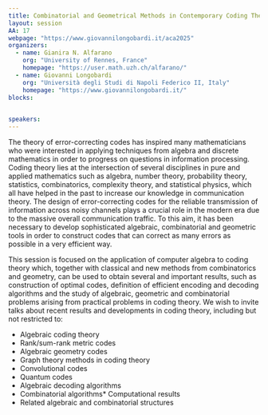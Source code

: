 ```yaml
---
title: Combinatorial and Geometrical Methods in Contemporary Coding Theory
layout: session
AA: 17
webpage: "https://www.giovannilongobardi.it/aca2025"
organizers:
  - name: Gianira N. Alfarano
    org: "University of Rennes, France"
    homepage: "https://user.math.uzh.ch/alfarano/"
  - name: Giovanni Longobardi
    org: "Università degli Studi di Napoli Federico II, Italy"
    homepage: "https://www.giovannilongobardi.it/"
blocks:
 

speakers: 
---
```



The theory of error-correcting codes has inspired many mathematicians who were interested
in applying techniques from algebra and discrete mathematics in order to progress on
questions in information processing.
Coding theory lies at the intersection of several
disciplines in pure and applied mathematics such as algebra, number theory, probability
theory, statistics, combinatorics, complexity theory, and statistical physics, which all have
helped in the past to increase our knowledge in communication theory. The design of
error-correcting codes for the reliable transmission of information across noisy channels
plays a crucial role in the modern era due to the massive overall communication traffic. To
this aim, it has been necessary to develop sophisticated algebraic, combinatorial and
geometric tools in order to construct codes that can correct as many errors as possible in a
very efficient way.


This session is focused on the application of computer algebra to coding theory which,
together with classical and new methods from combinatorics and geometry, can be used to
obtain several and important results, such as construction of optimal codes, definition of
efficient encoding and decoding algorithms and the study of algebraic, geometric and
combinatorial problems arising from practical problems in coding theory.
We wish to invite talks about recent results and developments in coding theory, including but
not restricted to:

* Algebraic coding theory
* Rank/sum-rank metric codes
* Algebraic geometry codes
* Graph theory methods in coding theory
* Convolutional codes
* Quantum codes
* Algebraic decoding algorithms
* Combinatorial algorithms* Computational results
* Related algebraic and combinatorial structures

